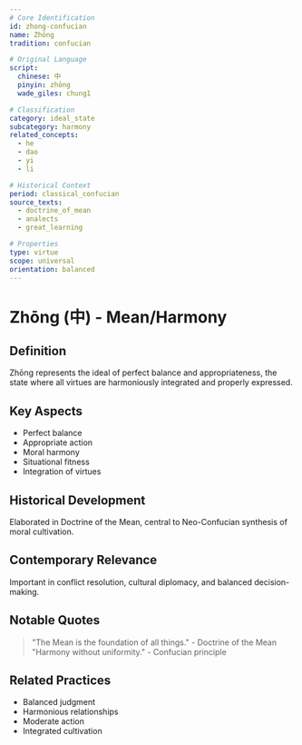 ```yaml
---
# Core Identification
id: zhong-confucian
name: Zhōng
tradition: confucian

# Original Language
script:
  chinese: 中
  pinyin: zhōng
  wade_giles: chung1

# Classification
category: ideal_state
subcategory: harmony
related_concepts:
  - he
  - dao
  - yi
  - li

# Historical Context
period: classical_confucian
source_texts:
  - doctrine_of_mean
  - analects
  - great_learning

# Properties
type: virtue
scope: universal
orientation: balanced
---
```


# Zhōng (中) - Mean/Harmony

## Definition
Zhōng represents the ideal of perfect balance and appropriateness, the state where all virtues are harmoniously integrated and properly expressed.

## Key Aspects
- Perfect balance
- Appropriate action
- Moral harmony
- Situational fitness
- Integration of virtues

## Historical Development
Elaborated in Doctrine of the Mean, central to Neo-Confucian synthesis of moral cultivation.

## Contemporary Relevance
Important in conflict resolution, cultural diplomacy, and balanced decision-making.

## Notable Quotes
> "The Mean is the foundation of all things." - Doctrine of the Mean
> "Harmony without uniformity." - Confucian principle

## Related Practices
- Balanced judgment
- Harmonious relationships
- Moderate action
- Integrated cultivation